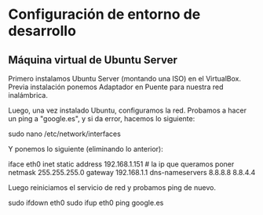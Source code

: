 # Configuración de entorno de desarrollo

## Máquina virtual de Ubuntu Server

Primero instalamos Ubuntu Server (montando una ISO) en el VirtualBox. Previa instalación ponemos Adaptador en Puente para nuestra red inalámbrica.

Luego, una vez instalado Ubuntu, configuramos la red. Probamos a hacer un ping a "google.es", y si da error, hacemos lo siguiente:

  sudo nano /etc/network/interfaces
  
Y ponemos lo siguiente (eliminando lo anterior):
  
  iface eth0 inet static
  address 192.168.1.151 # la ip que queramos poner
  netmask 255.255.255.0
  gateway 192.168.1.1
  dns-nameservers 8.8.8.8 8.8.4.4
  
Luego reiniciamos el servicio de red y probamos ping de nuevo.

  sudo ifdown eth0
  sudo ifup eth0
  ping google.es
  
 
